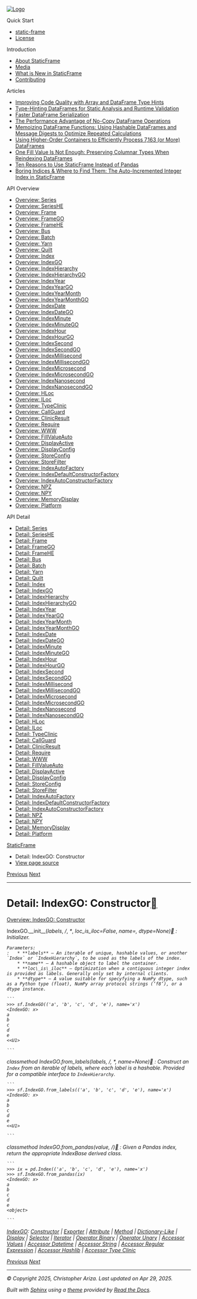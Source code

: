 [![Logo](../_static/sf-logo-web_icon-small.png)](../index.md)

Quick Start

* [static-frame](../readme.md)
* [License](../license.md)

Introduction

* [About StaticFrame](../intro.md)
* [Media](../intro.md#media)
* [What is New in StaticFrame](../new.md)
* [Contributing](../contributing.md)

Articles

* [Improving Code Quality with Array and DataFrame Type Hints](../articles/guard.md)
* [Type-Hinting DataFrames for Static Analysis and Runtime Validation](../articles/ftyping.md)
* [Faster DataFrame Serialization](../articles/serialize.md)
* [The Performance Advantage of No-Copy DataFrame Operations](../articles/no_copy.md)
* [Memoizing DataFrame Functions: Using Hashable DataFrames and Message Digests to Optimize Repeated Calculations](../articles/hash.md)
* [Using Higher-Order Containers to Efficiently Process 7,163 (or More) DataFrames](../articles/uhoc.md)
* [One Fill Value Is Not Enough: Preserving Columnar Types When Reindexing DataFrames](../articles/fill_value.md)
* [Ten Reasons to Use StaticFrame Instead of Pandas](../articles/upgrade.md)
* [Boring Indices & Where to Find Them: The Auto-Incremented Integer Index in StaticFrame](../articles/aiii.md)

API Overview

* [Overview: Series](../api_overview/series.md)
* [Overview: SeriesHE](../api_overview/series_he.md)
* [Overview: Frame](../api_overview/frame.md)
* [Overview: FrameGO](../api_overview/frame_go.md)
* [Overview: FrameHE](../api_overview/frame_he.md)
* [Overview: Bus](../api_overview/bus.md)
* [Overview: Batch](../api_overview/batch.md)
* [Overview: Yarn](../api_overview/yarn.md)
* [Overview: Quilt](../api_overview/quilt.md)
* [Overview: Index](../api_overview/index.md)
* [Overview: IndexGO](../api_overview/index_go.md)
* [Overview: IndexHierarchy](../api_overview/index_hierarchy.md)
* [Overview: IndexHierarchyGO](../api_overview/index_hierarchy_go.md)
* [Overview: IndexYear](../api_overview/index_year.md)
* [Overview: IndexYearGO](../api_overview/index_year_go.md)
* [Overview: IndexYearMonth](../api_overview/index_year_month.md)
* [Overview: IndexYearMonthGO](../api_overview/index_year_month_go.md)
* [Overview: IndexDate](../api_overview/index_date.md)
* [Overview: IndexDateGO](../api_overview/index_date_go.md)
* [Overview: IndexMinute](../api_overview/index_minute.md)
* [Overview: IndexMinuteGO](../api_overview/index_minute_go.md)
* [Overview: IndexHour](../api_overview/index_hour.md)
* [Overview: IndexHourGO](../api_overview/index_hour_go.md)
* [Overview: IndexSecond](../api_overview/index_second.md)
* [Overview: IndexSecondGO](../api_overview/index_second_go.md)
* [Overview: IndexMillisecond](../api_overview/index_millisecond.md)
* [Overview: IndexMillisecondGO](../api_overview/index_millisecond_go.md)
* [Overview: IndexMicrosecond](../api_overview/index_microsecond.md)
* [Overview: IndexMicrosecondGO](../api_overview/index_microsecond_go.md)
* [Overview: IndexNanosecond](../api_overview/index_nanosecond.md)
* [Overview: IndexNanosecondGO](../api_overview/index_nanosecond_go.md)
* [Overview: HLoc](../api_overview/hloc.md)
* [Overview: ILoc](../api_overview/iloc.md)
* [Overview: TypeClinic](../api_overview/type_clinic.md)
* [Overview: CallGuard](../api_overview/call_guard.md)
* [Overview: ClinicResult](../api_overview/clinic_result.md)
* [Overview: Require](../api_overview/require.md)
* [Overview: WWW](../api_overview/www.md)
* [Overview: FillValueAuto](../api_overview/fill_value_auto.md)
* [Overview: DisplayActive](../api_overview/display_active.md)
* [Overview: DisplayConfig](../api_overview/display_config.md)
* [Overview: StoreConfig](../api_overview/store_config.md)
* [Overview: StoreFilter](../api_overview/store_filter.md)
* [Overview: IndexAutoFactory](../api_overview/index_auto_factory.md)
* [Overview: IndexDefaultConstructorFactory](../api_overview/index_default_constructor_factory.md)
* [Overview: IndexAutoConstructorFactory](../api_overview/index_auto_constructor_factory.md)
* [Overview: NPZ](../api_overview/npz.md)
* [Overview: NPY](../api_overview/npy.md)
* [Overview: MemoryDisplay](../api_overview/memory_display.md)
* [Overview: Platform](../api_overview/platform.md)

API Detail

* [Detail: Series](series.md)
* [Detail: SeriesHE](series_he.md)
* [Detail: Frame](frame.md)
* [Detail: FrameGO](frame_go.md)
* [Detail: FrameHE](frame_he.md)
* [Detail: Bus](bus.md)
* [Detail: Batch](batch.md)
* [Detail: Yarn](yarn.md)
* [Detail: Quilt](quilt.md)
* [Detail: Index](index.md)
* [Detail: IndexGO](index_go.md)
* [Detail: IndexHierarchy](index_hierarchy.md)
* [Detail: IndexHierarchyGO](index_hierarchy_go.md)
* [Detail: IndexYear](index_year.md)
* [Detail: IndexYearGO](index_year_go.md)
* [Detail: IndexYearMonth](index_year_month.md)
* [Detail: IndexYearMonthGO](index_year_month_go.md)
* [Detail: IndexDate](index_date.md)
* [Detail: IndexDateGO](index_date_go.md)
* [Detail: IndexMinute](index_minute.md)
* [Detail: IndexMinuteGO](index_minute_go.md)
* [Detail: IndexHour](index_hour.md)
* [Detail: IndexHourGO](index_hour_go.md)
* [Detail: IndexSecond](index_second.md)
* [Detail: IndexSecondGO](index_second_go.md)
* [Detail: IndexMillisecond](index_millisecond.md)
* [Detail: IndexMillisecondGO](index_millisecond_go.md)
* [Detail: IndexMicrosecond](index_microsecond.md)
* [Detail: IndexMicrosecondGO](index_microsecond_go.md)
* [Detail: IndexNanosecond](index_nanosecond.md)
* [Detail: IndexNanosecondGO](index_nanosecond_go.md)
* [Detail: HLoc](hloc.md)
* [Detail: ILoc](iloc.md)
* [Detail: TypeClinic](type_clinic.md)
* [Detail: CallGuard](call_guard.md)
* [Detail: ClinicResult](clinic_result.md)
* [Detail: Require](require.md)
* [Detail: WWW](www.md)
* [Detail: FillValueAuto](fill_value_auto.md)
* [Detail: DisplayActive](display_active.md)
* [Detail: DisplayConfig](display_config.md)
* [Detail: StoreConfig](store_config.md)
* [Detail: StoreFilter](store_filter.md)
* [Detail: IndexAutoFactory](index_auto_factory.md)
* [Detail: IndexDefaultConstructorFactory](index_default_constructor_factory.md)
* [Detail: IndexAutoConstructorFactory](index_auto_constructor_factory.md)
* [Detail: NPZ](npz.md)
* [Detail: NPY](npy.md)
* [Detail: MemoryDisplay](memory_display.md)
* [Detail: Platform](platform.md)

[StaticFrame](../index.md)

* Detail: IndexGO: Constructor
* [View page source](../_sources/api_detail/index_go-constructor.rst.txt)

[Previous](index-accessor_type_clinic.md "Detail: Index: Accessor Type Clinic")
[Next](index_go-exporter.md "Detail: IndexGO: Exporter")

---

# Detail: IndexGO: Constructor[](#detail-indexgo-constructor "Link to this heading")

[Overview: IndexGO: Constructor](../api_overview/index_go-constructor.md#api-overview-indexgo-constructor)

IndexGO.\_\_init\_\_(*labels*, */*, *\**, *loc\_is\_iloc=False*, *name=<object object>*, *dtype=None*)[](#static_frame.IndexGO.__init__ "Link to this definition")
:   Initializer.

    Parameters:
    :   * **labels** – An iterable of unique, hashable values, or another `Index` or `IndexHierarchy`, to be used as the labels of the index.
        * **name** – A hashable object to label the container.
        * **loc\_is\_iloc** – Optimization when a contiguous integer index is provided as labels. Generally only set by internal clients.
        * **dtype** – A value suitable for specyfying a NumPy dtype, such as a Python type (float), NumPy array protocol strings (‘f8’), or a dtype instance.

    ```
    >>> sf.IndexGO(('a', 'b', 'c', 'd', 'e'), name='x')
    <IndexGO: x>
    a
    b
    c
    d
    e
    <<U1>

    ```

*classmethod* IndexGO.from\_labels(*labels*, */*, *\**, *name=None*)[](#static_frame.IndexGO.from_labels "Link to this definition")
:   Construct an `Index` from an iterable of labels, where each label is a hashable. Provided for a compatible interface to `IndexHierarchy`.

    ```
    >>> sf.IndexGO.from_labels(('a', 'b', 'c', 'd', 'e'), name='x')
    <IndexGO: x>
    a
    b
    c
    d
    e
    <<U1>

    ```

*classmethod* IndexGO.from\_pandas(*value*, */*)[](#static_frame.IndexGO.from_pandas "Link to this definition")
:   Given a Pandas index, return the appropriate IndexBase derived class.

    ```
    >>> ix = pd.Index(('a', 'b', 'c', 'd', 'e'), name='x')
    >>> sf.IndexGO.from_pandas(ix)
    <IndexGO: x>
    a
    b
    c
    d
    e
    <object>

    ```

[IndexGO](index_go.md#api-detail-indexgo): [Constructor](#api-detail-indexgo-constructor) | [Exporter](index_go-exporter.md#api-detail-indexgo-exporter) | [Attribute](index_go-attribute.md#api-detail-indexgo-attribute) | [Method](index_go-method.md#api-detail-indexgo-method) | [Dictionary-Like](index_go-dictionary_like.md#api-detail-indexgo-dictionary-like) | [Display](index_go-display.md#api-detail-indexgo-display) | [Selector](index_go-selector.md#api-detail-indexgo-selector) | [Iterator](index_go-iterator.md#api-detail-indexgo-iterator) | [Operator Binary](index_go-operator_binary.md#api-detail-indexgo-operator-binary) | [Operator Unary](index_go-operator_unary.md#api-detail-indexgo-operator-unary) | [Accessor Values](index_go-accessor_values.md#api-detail-indexgo-accessor-values) | [Accessor Datetime](index_go-accessor_datetime.md#api-detail-indexgo-accessor-datetime) | [Accessor String](index_go-accessor_string.md#api-detail-indexgo-accessor-string) | [Accessor Regular Expression](index_go-accessor_regular_expression.md#api-detail-indexgo-accessor-regular-expression) | [Accessor Hashlib](index_go-accessor_hashlib.md#api-detail-indexgo-accessor-hashlib) | [Accessor Type Clinic](index_go-accessor_type_clinic.md#api-detail-indexgo-accessor-type-clinic)

[Previous](index-accessor_type_clinic.md "Detail: Index: Accessor Type Clinic")
[Next](index_go-exporter.md "Detail: IndexGO: Exporter")

---

© Copyright 2025, Christopher Ariza.
Last updated on Apr 29, 2025.

Built with [Sphinx](https://www.sphinx-doc.org/) using a
[theme](https://github.com/readthedocs/sphinx_rtd_theme)
provided by [Read the Docs](https://readthedocs.org).